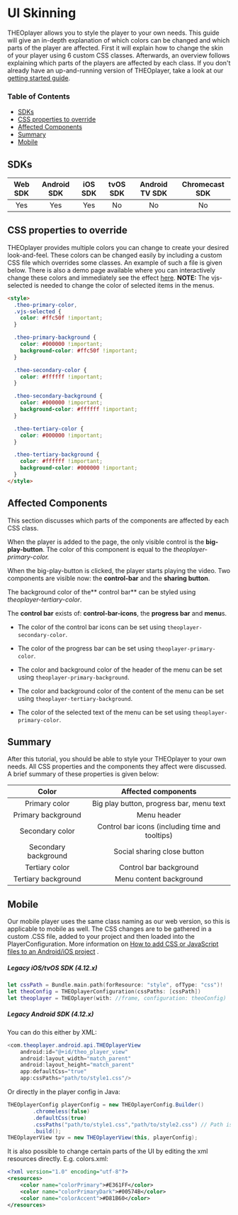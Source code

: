 # UI Skinning

THEOplayer allows you to style the player to your own needs. This guide will give an in-depth explanation of which colors can be changed and which parts of the player are affected. First it will explain how to change the skin of your player using 6 custom CSS classes. Afterwards, an overview follows explaining which parts of the players are affected by each class. If you don't already have an up-and-running version of THEOplayer, take a look at our [getting started guide](https://support.theoplayer.com/hc/en-us/articles/115001933305-Getting-Started-with-THEOplayer-2-X).

### Table of Contents

- [SDKs](#sdks)
- [CSS properties to override](#css-properties-to-override)
- [Affected Components](#affected-components)
- [Summary](#summary)
- [Mobile](#mobile)

## SDKs

| Web SDK | Android SDK | iOS SDK | tvOS SDK | Android TV SDK | Chromecast SDK |
| :-----: | :---------: | :-----: | :------: | :------------: | :------------: |
|   Yes   |     Yes     |   Yes   |    No    |       No       |       No       |

## CSS properties to override

THEOplayer provides multiple colors you can change to create your desired look-and-feel. These colors can be changed easily by including a custom CSS file which overrides some classes. An example of such a file is given below. There is also a demo page available where you can interactively change these colors and immediately see the effect [here](https://demo.theoplayer.com/ui-skinning). **NOTE:** The vjs-selected is needed to change the color of selected items in the menus.

```html
<style>
  .theo-primary-color,
  .vjs-selected {
    color: #ffc50f !important;
  }

  .theo-primary-background {
    color: #000000 !important;
    background-color: #ffc50f !important;
  }

  .theo-secondary-color {
    color: #ffffff !important;
  }

  .theo-secondary-background {
    color: #000000 !important;
    background-color: #ffffff !important;
  }

  .theo-tertiary-color {
    color: #000000 !important;
  }

  .theo-tertiary-background {
    color: #ffffff !important;
    background-color: #000000 !important;
  }
</style>
```

## Affected Components

This section discusses which parts of the components are affected by each CSS class.

When the player is added to the page, the only visible control is the **big-play-button**. The color of this component is equal to the _theoplayer-primary-color._

When the big-play-button is clicked, the player starts playing the video. Two components are visible now: the **control-bar** and the **sharing button**.

The background color of the** control bar** can be styled using _theoplayer-tertiary-color_.

The **control bar** exists of: **control-bar-icons**, the **progress bar** and **menu**s.

- The color of the control bar icons can be set using `theoplayer-secondary-color`.

- The color of the progress bar can be set using `theoplayer-primary-color`.

- The color and background color of the header of the menu can be set using `theoplayer-primary-background`.

- The color and background color of the content of the menu can be set using `theoplayer-tertiary-background`.

- The color of the selected text of the menu can be set using `theoplayer-primary-color`.

## Summary

After this tutorial, you should be able to style your THEOplayer to your own needs. All CSS properties and the components they affect were discussed. A brief summary of these properties is given below:

|        Color         |               Affected components               |
| :------------------: | :---------------------------------------------: |
|    Primary color     |    Big play button, progress bar, menu text     |
|  Primary background  |                   Menu header                   |
|   Secondary color    | Control bar icons (including time and tooltips) |
| Secondary background |           Social sharing close button           |
|    Tertiary color    |             Control bar background              |
| Tertiary background  |             Menu content background             |

## Mobile

Our mobile player uses the same class naming as our web version, so this is applicable to mobile as well. The CSS changes are to be gathered in a custom .CSS file, added to your project and then loaded into the PlayerConfiguration. More information on [How to add CSS or JavaScript files to an Android/iOS project](../../faq/01-how-to-add-css-or-javascript-files-to-android-ios.md) .

##### Legacy iOS/tvOS SDK (4.12.x)

```swift
let cssPath = Bundle.main.path(forResource: "style", ofType: "css")!
let theoConfig = THEOplayerConfiguration(cssPaths: [cssPath])
let theoplayer = THEOplayer(with: //frame, configuration: theoConfig)
```

##### Legacy Android SDK (4.12.x)

You can do this either by XML:

```java
<com.theoplayer.android.api.THEOplayerView
    android:id="@+id/theo_player_view"
    android:layout_width="match_parent"
    android:layout_height="match_parent"
    app:defaultCss="true"
    app:cssPaths="path/to/style1.css"/>
```

Or directly in the player config in Java:

```java
THEOplayerConfig playerConfig = new THEOplayerConfig.Builder()
        .chromeless(false)
        .defaultCss(true)
        .cssPaths("path/to/style1.css","path/to/style2.css") // Path is relative to the location of the assets directory
        .build();
THEOplayerView tpv = new THEOplayerView(this, playerConfig);
```

It is also possible to change certain parts of the UI by editing the xml resources directly.
E.g. colors.xml:

```xml
<?xml version="1.0" encoding="utf-8"?>
<resources>
    <color name="colorPrimary">#E361FF</color>
    <color name="colorPrimaryDark">#00574B</color>
    <color name="colorAccent">#D81B60</color>
</resources>
```
